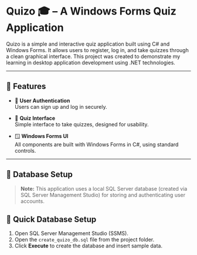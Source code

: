 # Quizo 🎓 – A Windows Forms Quiz Application

Quizo is a simple and interactive quiz application built using C# and Windows Forms. It allows users to register, log in, and take quizzes through a clean graphical interface. This project was created to demonstrate my learning in desktop application development using .NET technologies.

---

## 🚀 Features

- 🔐 **User Authentication**  
  Users can sign up and log in securely.

- 🧠 **Quiz Interface**  
  Simple interface to take quizzes, designed for usability.

- 🪟 **Windows Forms UI**  
  All components are built with Windows Forms in C#, using standard controls.

---

## 💾 Database Setup

> **Note:** This application uses a local SQL Server database (created via SQL Server Management Studio) for storing and authenticating user accounts.

## 🧱 Quick Database Setup

1. Open SQL Server Management Studio (SSMS).
2. Open the `create_quizo_db.sql` file from the project folder.
3. Click **Execute** to create the database and insert sample data.
